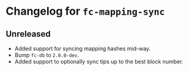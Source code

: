 # Changelog for `fc-mapping-sync`

## Unreleased

* Added support for syncing mapping hashes mid-way.
* Bump `fc-db` to `2.0.0-dev`.
* Added support to optionally sync tips up to the best block number.